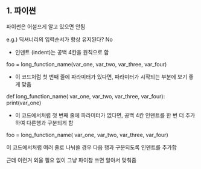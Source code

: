 ## 1. 파이썬

파이썬은 어설프게 알고 있으면 안됨

e.g.) 딕셔너리의 입력순서가 항상 유지된다? No


- 인덴트 (indent)는 공백 4칸을 원칙으로 함

foo = long_function_name(var_one, var_two,
	var_three, var_four)

- 이 코드처럼 첫 번째 줄에 파라미터가 있다면, 파라미터가 시작되는 부분에 보기 좋게 맞춤

def long_function_name(
	var_one, var_two, var_three,
	var_four):
	print(var_one)

- 이 코드에서처럼 첫 번째 줄에 파라미터가 없다면, 공백 4칸 인덴트를 한 번 더 추가하여 다른행과 구분되게 함

foo = long_function_name(
	var_one, var_two,
	var_three, var_four)

이 코드에서처럼 여러 줄로 나눠쓸 경우 다음 행과 구분되도록 인덴트를 추가함

근데 이런거 외울 필요 없이 그냥 파이참 쓰면 알아서 맞춰줌




